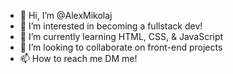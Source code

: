 - 👋 Hi, I’m @AlexMikolaj
- 👀 I’m interested in becoming a fullstack dev!
- 🌱 I’m currently learning HTML, CSS, & JavaScript
- 💞️ I’m looking to collaborate on front-end projects
- 📫 How to reach me DM me!

<!---
AlexMikolaj/AlexMikolaj is a ✨ special ✨ repository because its `README.md` (this file) appears on your GitHub profile.
You can click the Preview link to take a look at your changes.
--->
